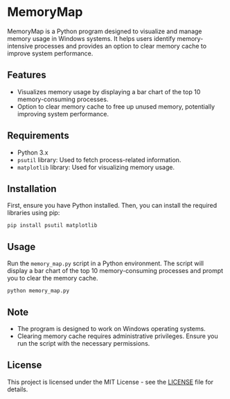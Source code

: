 # MemoryMap

MemoryMap is a Python program designed to visualize and manage memory usage in Windows systems. It helps users identify memory-intensive processes and provides an option to clear memory cache to improve system performance.

## Features

- Visualizes memory usage by displaying a bar chart of the top 10 memory-consuming processes.
- Option to clear memory cache to free up unused memory, potentially improving system performance.

## Requirements

- Python 3.x
- `psutil` library: Used to fetch process-related information.
- `matplotlib` library: Used for visualizing memory usage.

## Installation

First, ensure you have Python installed. Then, you can install the required libraries using pip:

```shell
pip install psutil matplotlib
```

## Usage

Run the `memory_map.py` script in a Python environment. The script will display a bar chart of the top 10 memory-consuming processes and prompt you to clear the memory cache.

```shell
python memory_map.py
```

## Note

- The program is designed to work on Windows operating systems.
- Clearing memory cache requires administrative privileges. Ensure you run the script with the necessary permissions.

## License

This project is licensed under the MIT License - see the [LICENSE](LICENSE) file for details.